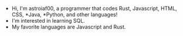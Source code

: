 - Hi, I'm astroiaf00, a programmer that codes
  Rust,
  Javascript,
  HTML,
  CSS,
  *Java,
  *Python,
  and other languages!
- I'm interested in learning SQL.
- My favorite languages are Javascript and Rust.
